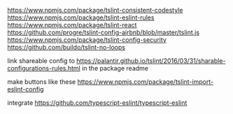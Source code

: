 https://www.npmjs.com/package/tslint-consistent-codestyle
https://www.npmjs.com/package/tslint-eslint-rules
https://www.npmjs.com/package/tslint-react
https://github.com/progre/tslint-config-airbnb/blob/master/tslint.js
https://www.npmjs.com/package/tslint-config-security
https://github.com/buildo/tslint-no-loops

link shareable config to https://palantir.github.io/tslint/2016/03/31/sharable-configurations-rules.html in the package readme

make buttons like these https://www.npmjs.com/package/tslint-import-eslint-config

integrate https://github.com/typescript-eslint/typescript-eslint